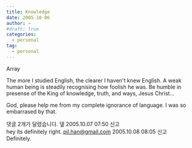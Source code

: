 ```yaml
---
title: Knowledge
date: 2005-10-06
author: ~
#draft: true
categories:
  - personal
tag:
  - personal
---
```




Array

The more I studied English, the clearer I haven't knew English.
A weak human being is steadily recognising how foolish he was.
Be humble in presense of the King of knowledge, truth, and ways, Jesus Christ...

God, please help me from my complete ignorance of language.
I was so embarrased by that.


 댓글  2개가 달렸습니다.
 &#45850; 2005.10.07 07:50 신고   
hey its definitely right.
 pil.han@gmail.com 2005.10.08 08:05 신고   
Definitely.




